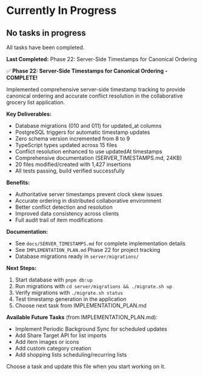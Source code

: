 # Currently In Progress

## No tasks in progress

All tasks have been completed.

**Last Completed:** Phase 22: Server-Side Timestamps for Canonical Ordering

✅ **Phase 22: Server-Side Timestamps for Canonical Ordering - COMPLETE!**

Implemented comprehensive server-side timestamp tracking to provide canonical ordering and accurate conflict resolution in the collaborative grocery list application.

**Key Deliverables:**
- Database migrations (010 and 011) for updated_at columns
- PostgreSQL triggers for automatic timestamp updates
- Zero schema version incremented from 8 to 9
- TypeScript types updated across 15 files
- Conflict resolution enhanced to use updatedAt timestamps
- Comprehensive documentation (SERVER_TIMESTAMPS.md, 24KB)
- 20 files modified/created with 1,427 insertions
- All tests passing, build verified successfully

**Benefits:**
- Authoritative server timestamps prevent clock skew issues
- Accurate ordering in distributed collaborative environment
- Better conflict detection and resolution
- Improved data consistency across clients
- Full audit trail of item modifications

**Documentation:**
- See `docs/SERVER_TIMESTAMPS.md` for complete implementation details
- See `IMPLEMENTATION_PLAN.md` Phase 22 for project tracking
- Database migrations ready in `server/migrations/`

**Next Steps:**
1. Start database with `pnpm db:up`
2. Run migrations with `cd server/migrations && ./migrate.sh up`
3. Verify migrations with `./migrate.sh status`
4. Test timestamp generation in the application
5. Choose next task from IMPLEMENTATION_PLAN.md

**Available Future Tasks** (from IMPLEMENTATION_PLAN.md):
- Implement Periodic Background Sync for scheduled updates
- Add Share Target API for list imports
- Add item images or icons
- Add custom category creation
- Add shopping lists scheduling/recurring lists

Choose a task and update this file when you start working on it.
